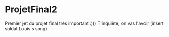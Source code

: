 # ProjetFinal2
 Premier jet du projet final très important :)))
 T'inquiète, on vas l'avoir (insert soldat Louis's song)